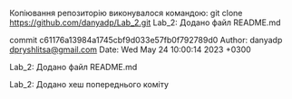 Копіювання репозиторію виконувалося командою: git clone https://github.com/danyadp/Lab_2.git
Lab_2: Додано файл README.md

commit c61176a13984a1745cbf9d033e57fb0f792789d0 Author: danyadp dpryshlitsa@gmail.com Date: Wed May 24 10:00:14 2023 +0300

Lab_2: Додано файл README.md

Lab_2: Додано хеш попереднього коміту
